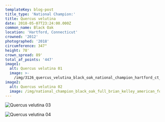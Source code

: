 ```yaml
---
templateKey: blog-post
title_type: 'National Champion:'
title: Quercus velutina
date: 2018-05-07T23:24:00.000Z
common_name: Black Oak
location: 'Hartford, Connecticut'
crowned: '2012'
photographed: '2018'
circumference: 347"
height: 78'
crown_spread: 89'
total_af_points: '447'
image1:
  alt: Quercus velutina 01
  image: >-
    /img/3126_quercus_velutina_black_oak_national_champion_hartford_ct_2018_american_forests_brian_kelley.jpg
image2:
  alt: Quercus velutina 02
  image: /img/national_champion_black_oak_full_brian_kelley_american_forests_1.jpg
---
```

![Quercus velutina 03](/img/national_champion_black_oak_sunset_brian_kelley_american_forests_fruit.jpg)

![Quercus velutina 04](/img/national_champion_black_oak_sunset_brian_kelley_american_forests_fruit_2.jpg)
